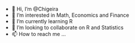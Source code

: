 - 👋 Hi, I’m @Chigeira
- 👀 I’m interested in Math, Economics and Finance 
- 🌱 I’m currently learning R 
- 💞️ I’m looking to collaborate on R and Statistics 
- 📫 How to reach me ...

<!---
Chigeira/Chigeira is a ✨ special ✨ repository because its `README.md` (this file) appears on your GitHub profile.
You can click the Preview link to take a look at your changes.
--->
